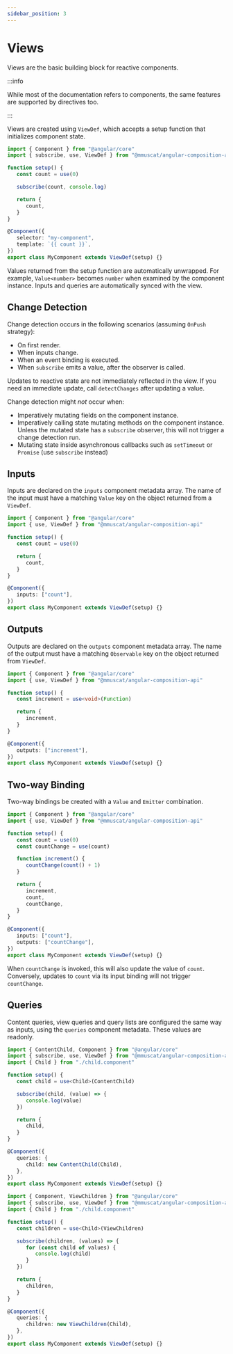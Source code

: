 ```yaml
---
sidebar_position: 3
---
```


# Views

Views are the basic building block for reactive components.

:::info

While most of the documentation refers to components, the same features are supported by directives too.

:::

Views are created using `ViewDef`, which accepts a setup function that initializes component state.

```ts title="Example: A basic view"
import { Component } from "@angular/core"
import { subscribe, use, ViewDef } from "@mmuscat/angular-composition-api"

function setup() {
   const count = use(0)

   subscribe(count, console.log)

   return {
      count,
   }
}

@Component({
   selector: "my-component",
   template: `{{ count }}`,
})
export class MyComponent extends ViewDef(setup) {}
```

Values returned from the setup function are automatically unwrapped. For example, `Value<number>` becomes `number` when
examined by the component instance. Inputs and queries are automatically synced with the view.

## Change Detection

Change detection occurs in the following scenarios (assuming `OnPush` strategy):

-  On first render.
-  When inputs change.
-  When an event binding is executed.
-  When `subscribe` emits a value, after the observer is called.

Updates to reactive state are not immediately reflected in the view. If you need an immediate update, call `detectChanges` after updating a value.

Change detection might _not_ occur when:

-  Imperatively mutating fields on the component instance.
-  Imperatively calling state mutating methods on the component instance.
   Unless the mutated state has a `subscribe` observer, this will not trigger
   a change detection run.
-  Mutating state inside asynchronous callbacks such as `setTimeout` or `Promise` (use `subscribe` instead)

## Inputs

Inputs are declared on the `inputs` component metadata array. The name of the input must have a matching `Value` key on the object
returned from a `ViewDef`.

```ts title="Example: Input binding"
import { Component } from "@angular/core"
import { use, ViewDef } from "@mmuscat/angular-composition-api"

function setup() {
   const count = use(0)

   return {
      count,
   }
}

@Component({
   inputs: ["count"],
})
export class MyComponent extends ViewDef(setup) {}
```

## Outputs

Outputs are declared on the `outputs` component metadata array. The name of the output must have a matching `Observable`
key on the object returned from `ViewDef`.

```ts title="Example: Output binding"
import { Component } from "@angular/core"
import { use, ViewDef } from "@mmuscat/angular-composition-api"

function setup() {
   const increment = use<void>(Function)

   return {
      increment,
   }
}

@Component({
   outputs: ["increment"],
})
export class MyComponent extends ViewDef(setup) {}
```

## Two-way Binding

Two-way bindings be created with a `Value` and `Emitter` combination.

```ts title="Example: Two-way binding"
import { Component } from "@angular/core"
import { use, ViewDef } from "@mmuscat/angular-composition-api"

function setup() {
   const count = use(0)
   const countChange = use(count)

   function increment() {
      countChange(count() + 1)
   }

   return {
      increment,
      count,
      countChange,
   }
}

@Component({
   inputs: ["count"],
   outputs: ["countChange"],
})
export class MyComponent extends ViewDef(setup) {}
```

When `countChange` is invoked, this will also update the value of `count`. Conversely, updates to `count` via its input
binding will not trigger `countChange`.

## Queries

Content queries, view queries and query lists are configured the same way as inputs, using the `queries` component
metadata. These values are readonly.

```ts title="Example: Content child query"
import { ContentChild, Component } from "@angular/core"
import { subscribe, use, ViewDef } from "@mmuscat/angular-composition-api"
import { Child } from "./child.component"

function setup() {
   const child = use<Child>(ContentChild)

   subscribe(child, (value) => {
      console.log(value)
   })

   return {
      child,
   }
}

@Component({
   queries: {
      child: new ContentChild(Child),
   },
})
export class MyComponent extends ViewDef(setup) {}
```

```ts title="Example: View children query"
import { Component, ViewChildren } from "@angular/core"
import { subscribe, use, ViewDef } from "@mmuscat/angular-composition-api"
import { Child } from "./child.component"

function setup() {
   const children = use<Child>(ViewChildren)

   subscribe(children, (values) => {
      for (const child of values) {
         console.log(child)
      }
   })

   return {
      children,
   }
}

@Component({
   queries: {
      children: new ViewChildren(Child),
   },
})
export class MyComponent extends ViewDef(setup) {}
```
